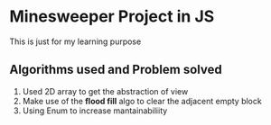 # Minesweeper Project in JS
This is just for my learning purpose

## Algorithms used and Problem solved
1. Used 2D array to get the abstraction of view
2. Make use of the **flood fill** algo to clear the adjacent empty block
3. Using Enum to increase mantainabiliity
